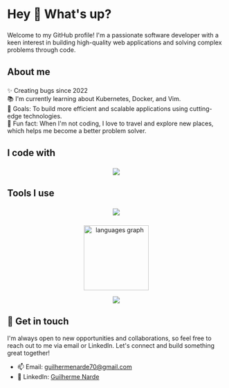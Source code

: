 <h1 align="left">Hey 👋 What's up?</h1>

###

<p align="left">Welcome to my GitHub profile! I'm a passionate software developer with a keen interest in building high-quality web applications and solving complex problems through code.</p>

###

<h2 align="left">About me</h2>

###

<p align="left">✨ Creating bugs since 2022<br>📚 I'm currently learning about Kubernetes, Docker, and Vim.<br>🎯 Goals: To build more efficient and scalable applications using cutting-edge technologies.<br>🎲 Fun fact: When I'm not coding, I love to travel and explore new places, which helps me become a better problem solver.</p>

###

<h2 align="left">I code with</h2>

###

<p align="center">
  <a href="https://skillicons.dev">
    <img src="https://skillicons.dev/icons?i=javascript,typescript,react,nextjs,nodejs,java,py,nestjs,jest,c,postgres,mongodb,mysql" />
  </a>
</p>

###

<h2 align="left">Tools I use</h2>

###

<p align="center">
  <a href="https://skillicons.dev">
    <img src="https://skillicons.dev/icons?i=postman,aws,docker,git,figma,cloudflare,linux,firebase,raspberrypi,arduino" />
  </a>
</p>

###

<div align="center">
  <img src="https://github-readme-stats.vercel.app/api/top-langs?username=Guilherme-Denarde&locale=en&hide_title=false&layout=compact&card_width=320&langs_count=5&theme=dracula&hide_border=false&order=2" height="150" alt="languages graph"  />
</div>

<p align="center">
  <img src="https://komarev.com/ghpvc/?username=Guilherme-Denarde&color=green&style=liquid" />
</p>

## 💬 Get in touch
I'm always open to new opportunities and collaborations, so feel free to reach out to me via email or LinkedIn. Let's connect and build something great together!

- 📫 Email: guilhermenarde70@gmail.com
- 💼 LinkedIn: [Guilherme Narde](https://www.linkedin.com/in/~guilherme-narde-54b754240/)
